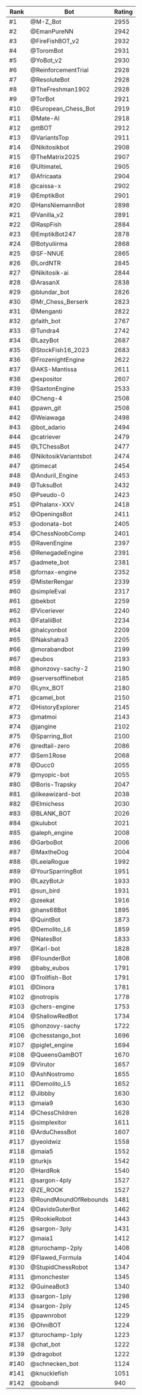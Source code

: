 Rank|Bot|Rating
---|---|---
#1|@M-Z_Bot|2955
#2|@EmanPureNN|2942
#3|@FireFishBOT_v2|2932
#4|@ToromBot|2931
#5|@YoBot_v2|2930
#6|@ReinforcementTrial|2928
#7|@ResoluteBot|2928
#8|@TheFreshman1902|2928
#9|@TorBot|2921
#10|@European_Chess_Bot|2919
#11|@Mate-AI|2918
#12|@ttBOT|2912
#13|@VariantsTop|2911
#14|@Nikitosikbot|2908
#15|@TheMatrix2025|2907
#16|@UltimateL|2905
#17|@Africaata|2904
#18|@caissa-x|2902
#19|@EmptikBot|2901
#20|@HansNiemannBot|2898
#21|@Vanilla_v2|2891
#22|@RaspFish|2884
#23|@EmptikBot247|2878
#24|@Botyuliirma|2868
#25|@SF-NNUE|2865
#26|@LordNTR|2845
#27|@Nikitosik-ai|2844
#28|@ArasanX|2838
#29|@blundar_bot|2826
#30|@Mr_Chess_Berserk|2823
#31|@Menganti|2822
#32|@faith_bot|2767
#33|@Tundra4|2742
#34|@LazyBot|2687
#35|@StockFish16_2023|2683
#36|@FrozenightEngine|2622
#37|@AKS-Mantissa|2611
#38|@expositor|2607
#39|@SaxtonEngine|2533
#40|@Cheng-4|2508
#41|@pawn_git|2508
#42|@Weiawaga|2498
#43|@bot_adario|2494
#44|@catriever|2479
#45|@LTChessBot|2477
#46|@NikitosikVariantsbot|2474
#47|@timecat|2454
#48|@Anduril_Engine|2453
#49|@TuksuBot|2432
#50|@Pseudo-0|2423
#51|@Phalanx-XXV|2418
#52|@OpeningsBot|2411
#53|@odonata-bot|2405
#54|@ChessNoobComp|2401
#55|@RavenEngine|2397
#56|@RenegadeEngine|2391
#57|@admete_bot|2381
#58|@fornax-engine|2352
#59|@MisterRengar|2339
#60|@simpleEval|2317
#61|@bekbot|2259
#62|@Viceriever|2240
#63|@FataliiBot|2234
#64|@halcyonbot|2209
#65|@Nakshatra3|2205
#66|@morabandbot|2199
#67|@eubos|2193
#68|@honzovy-sachy-2|2190
#69|@serversofflinebot|2185
#70|@Lynx_BOT|2180
#71|@camel_bot|2150
#72|@HistoryExplorer|2145
#73|@matmoi|2143
#74|@jangine|2102
#75|@Sparring_Bot|2100
#76|@redtail-zero|2086
#77|@Sem1Rose|2068
#78|@Ducc0|2055
#79|@myopic-bot|2055
#80|@Boris-Trapsky|2047
#81|@likeawizard-bot|2038
#82|@Elmichess|2030
#83|@BLANK_BOT|2026
#84|@kulubot|2021
#85|@aleph_engine|2008
#86|@GarboBot|2006
#87|@MaxtheDog|2004
#88|@LeelaRogue|1992
#89|@YourSparringBot|1951
#90|@LazyBotJr|1933
#91|@sun_bird|1931
#92|@zeekat|1916
#93|@hans68Bot|1895
#94|@QuintBot|1873
#95|@Demolito_L6|1859
#96|@NatesBot|1833
#97|@Karl-bot|1828
#98|@FlounderBot|1808
#99|@baby_eubos|1791
#100|@Trollfish-Bot|1791
#101|@Dinora|1781
#102|@notropis|1778
#103|@chers-engine|1753
#104|@ShallowRedBot|1734
#105|@honzovy-sachy|1722
#106|@chesstango_bot|1696
#107|@piglet_engine|1694
#108|@QueensGamBOT|1670
#109|@Virutor|1657
#110|@AshNostromo|1655
#111|@Demolito_L5|1652
#112|@Jibbby|1630
#113|@maia9|1630
#114|@ChessChildren|1628
#115|@simplexitor|1611
#116|@ArduChessBot|1607
#117|@yeoldwiz|1558
#118|@maia5|1552
#119|@turkjs|1542
#120|@HardRok|1540
#121|@sargon-4ply|1527
#122|@ZE_ROOK|1527
#123|@RoundMoundOfRebounds|1481
#124|@DavidsGuterBot|1462
#125|@RookieRobot|1443
#126|@sargon-3ply|1431
#127|@maia1|1412
#128|@turochamp-2ply|1408
#129|@Flawed_Formula|1404
#130|@StupidChessRobot|1347
#131|@monchester|1345
#132|@GuineaBot3|1340
#133|@sargon-1ply|1298
#134|@sargon-2ply|1245
#135|@pawnrobot|1229
#136|@OhniBOT|1224
#137|@turochamp-1ply|1223
#138|@chat_bot|1222
#139|@dragobot|1222
#140|@schnecken_bot|1124
#141|@knucklefish|1051
#142|@bobandi|940
